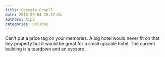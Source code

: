 ```yaml
---
title: Georgia Orwell
date: 2018-09-04 20:37:04
authors: Ripp
categories: Holiday
---
```


 Can't put a price tag on your memories.  A big hotel would never fit on that tiny property but it would be great for a small upscale hotel.  The current building is a teardown and an eyesore.